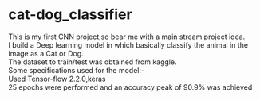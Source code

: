 # cat-dog_classifier
This is my first CNN project,so bear me with a main stream project idea.\
I build a Deep learning model in which basically classify the animal in the image as a Cat or Dog.\
The dataset to train/test was obtained from kaggle.\
Some specifications used for the model:-\
Used Tensor-flow 2.2.0,keras\
25 epochs were performed and an accuracy peak of 90.9% was achieved

